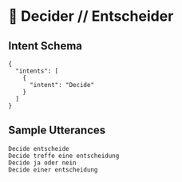 # 🤔 Decider // Entscheider
## Intent Schema

````
{
  "intents": [
    {
      "intent": "Decide"
    }
  ]
}
````

## Sample Utterances
````
Decide entscheide
Decide treffe eine entscheidung
Decide ja oder nein
Decide einer entscheidung
````